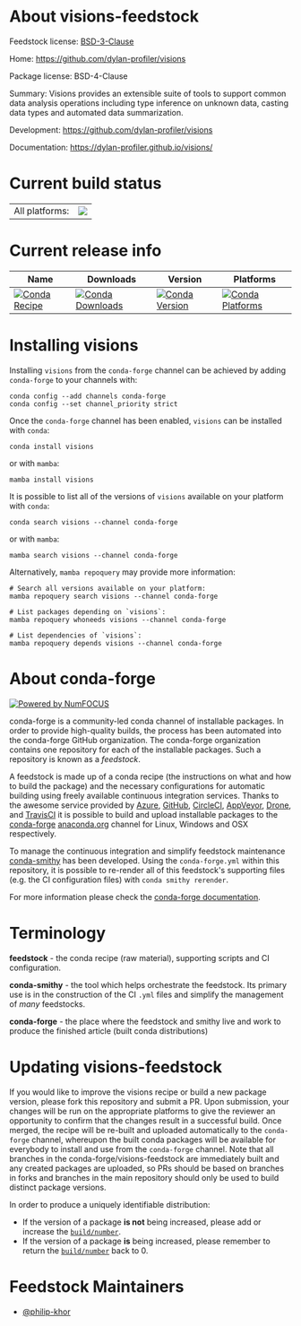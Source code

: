 About visions-feedstock
=======================

Feedstock license: [BSD-3-Clause](https://github.com/conda-forge/visions-feedstock/blob/main/LICENSE.txt)

Home: https://github.com/dylan-profiler/visions

Package license: BSD-4-Clause

Summary: Visions provides an extensible suite of tools to support common data analysis operations including
type inference on unknown data, casting data types and automated data summarization.


Development: https://github.com/dylan-profiler/visions

Documentation: https://dylan-profiler.github.io/visions/

Current build status
====================


<table><tr><td>All platforms:</td>
    <td>
      <a href="https://dev.azure.com/conda-forge/feedstock-builds/_build/latest?definitionId=9244&branchName=main">
        <img src="https://dev.azure.com/conda-forge/feedstock-builds/_apis/build/status/visions-feedstock?branchName=main">
      </a>
    </td>
  </tr>
</table>

Current release info
====================

| Name | Downloads | Version | Platforms |
| --- | --- | --- | --- |
| [![Conda Recipe](https://img.shields.io/badge/recipe-visions-green.svg)](https://anaconda.org/conda-forge/visions) | [![Conda Downloads](https://img.shields.io/conda/dn/conda-forge/visions.svg)](https://anaconda.org/conda-forge/visions) | [![Conda Version](https://img.shields.io/conda/vn/conda-forge/visions.svg)](https://anaconda.org/conda-forge/visions) | [![Conda Platforms](https://img.shields.io/conda/pn/conda-forge/visions.svg)](https://anaconda.org/conda-forge/visions) |

Installing visions
==================

Installing `visions` from the `conda-forge` channel can be achieved by adding `conda-forge` to your channels with:

```
conda config --add channels conda-forge
conda config --set channel_priority strict
```

Once the `conda-forge` channel has been enabled, `visions` can be installed with `conda`:

```
conda install visions
```

or with `mamba`:

```
mamba install visions
```

It is possible to list all of the versions of `visions` available on your platform with `conda`:

```
conda search visions --channel conda-forge
```

or with `mamba`:

```
mamba search visions --channel conda-forge
```

Alternatively, `mamba repoquery` may provide more information:

```
# Search all versions available on your platform:
mamba repoquery search visions --channel conda-forge

# List packages depending on `visions`:
mamba repoquery whoneeds visions --channel conda-forge

# List dependencies of `visions`:
mamba repoquery depends visions --channel conda-forge
```


About conda-forge
=================

[![Powered by
NumFOCUS](https://img.shields.io/badge/powered%20by-NumFOCUS-orange.svg?style=flat&colorA=E1523D&colorB=007D8A)](https://numfocus.org)

conda-forge is a community-led conda channel of installable packages.
In order to provide high-quality builds, the process has been automated into the
conda-forge GitHub organization. The conda-forge organization contains one repository
for each of the installable packages. Such a repository is known as a *feedstock*.

A feedstock is made up of a conda recipe (the instructions on what and how to build
the package) and the necessary configurations for automatic building using freely
available continuous integration services. Thanks to the awesome service provided by
[Azure](https://azure.microsoft.com/en-us/services/devops/), [GitHub](https://github.com/),
[CircleCI](https://circleci.com/), [AppVeyor](https://www.appveyor.com/),
[Drone](https://cloud.drone.io/welcome), and [TravisCI](https://travis-ci.com/)
it is possible to build and upload installable packages to the
[conda-forge](https://anaconda.org/conda-forge) [anaconda.org](https://anaconda.org/)
channel for Linux, Windows and OSX respectively.

To manage the continuous integration and simplify feedstock maintenance
[conda-smithy](https://github.com/conda-forge/conda-smithy) has been developed.
Using the ``conda-forge.yml`` within this repository, it is possible to re-render all of
this feedstock's supporting files (e.g. the CI configuration files) with ``conda smithy rerender``.

For more information please check the [conda-forge documentation](https://conda-forge.org/docs/).

Terminology
===========

**feedstock** - the conda recipe (raw material), supporting scripts and CI configuration.

**conda-smithy** - the tool which helps orchestrate the feedstock.
                   Its primary use is in the construction of the CI ``.yml`` files
                   and simplify the management of *many* feedstocks.

**conda-forge** - the place where the feedstock and smithy live and work to
                  produce the finished article (built conda distributions)


Updating visions-feedstock
==========================

If you would like to improve the visions recipe or build a new
package version, please fork this repository and submit a PR. Upon submission,
your changes will be run on the appropriate platforms to give the reviewer an
opportunity to confirm that the changes result in a successful build. Once
merged, the recipe will be re-built and uploaded automatically to the
`conda-forge` channel, whereupon the built conda packages will be available for
everybody to install and use from the `conda-forge` channel.
Note that all branches in the conda-forge/visions-feedstock are
immediately built and any created packages are uploaded, so PRs should be based
on branches in forks and branches in the main repository should only be used to
build distinct package versions.

In order to produce a uniquely identifiable distribution:
 * If the version of a package **is not** being increased, please add or increase
   the [``build/number``](https://docs.conda.io/projects/conda-build/en/latest/resources/define-metadata.html#build-number-and-string).
 * If the version of a package **is** being increased, please remember to return
   the [``build/number``](https://docs.conda.io/projects/conda-build/en/latest/resources/define-metadata.html#build-number-and-string)
   back to 0.

Feedstock Maintainers
=====================

* [@philip-khor](https://github.com/philip-khor/)


